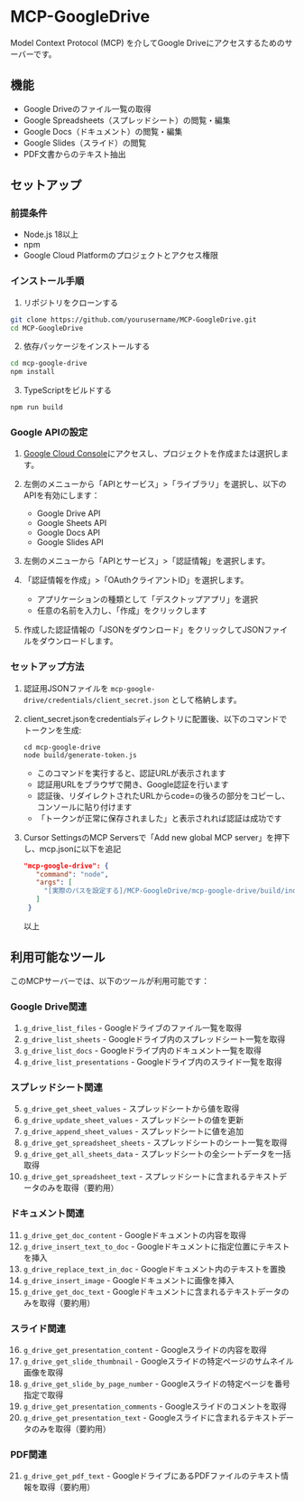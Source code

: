 # MCP-GoogleDrive

Model Context Protocol (MCP) を介してGoogle Driveにアクセスするためのサーバーです。

## 機能

- Google Driveのファイル一覧の取得
- Google Spreadsheets（スプレッドシート）の閲覧・編集
- Google Docs（ドキュメント）の閲覧・編集
- Google Slides（スライド）の閲覧
- PDF文書からのテキスト抽出

## セットアップ

### 前提条件

- Node.js 18以上
- npm
- Google Cloud Platformのプロジェクトとアクセス権限

### インストール手順

1. リポジトリをクローンする

```bash
git clone https://github.com/yourusername/MCP-GoogleDrive.git
cd MCP-GoogleDrive
```

2. 依存パッケージをインストールする

```bash
cd mcp-google-drive
npm install
```

3. TypeScriptをビルドする

```bash
npm run build
```

### Google APIの設定

1. [Google Cloud Console](https://console.cloud.google.com/)にアクセスし、プロジェクトを作成または選択します。

2. 左側のメニューから「APIとサービス」>「ライブラリ」を選択し、以下のAPIを有効にします：
   - Google Drive API
   - Google Sheets API
   - Google Docs API
   - Google Slides API

3. 左側のメニューから「APIとサービス」>「認証情報」を選択します。

4. 「認証情報を作成」>「OAuthクライアントID」を選択します。
   - アプリケーションの種類として「デスクトップアプリ」を選択
   - 任意の名前を入力し、「作成」をクリックします

5. 作成した認証情報の「JSONをダウンロード」をクリックしてJSONファイルをダウンロードします。

### セットアップ方法

1. 認証用JSONファイルを `mcp-google-drive/credentials/client_secret.json` として格納します。

2. client_secret.jsonをcredentialsディレクトリに配置後、以下のコマンドでトークンを生成:
   ```
   cd mcp-google-drive
   node build/generate-token.js
   ```
   - このコマンドを実行すると、認証URLが表示されます
   - 認証用URLをブラウザで開き、Google認証を行います
   - 認証後、リダイレクトされたURLからcode=の後ろの部分をコピーし、コンソールに貼り付けます
   - 「トークンが正常に保存されました」と表示されれば認証は成功です

3. Cursor SettingsのMCP Serversで「Add new global MCP server」を押下し、mcp.jsonに以下を追記
   ```json
   "mcp-google-drive": {
      "command": "node",
      "args": [
        "[実際のパスを設定する]/MCP-GoogleDrive/mcp-google-drive/build/index.js"
      ]
    }
   ```
   以上

## 利用可能なツール

このMCPサーバーでは、以下のツールが利用可能です：

### Google Drive関連

1. `g_drive_list_files` - Googleドライブのファイル一覧を取得
2. `g_drive_list_sheets` - Googleドライブ内のスプレッドシート一覧を取得
3. `g_drive_list_docs` - Googleドライブ内のドキュメント一覧を取得
4. `g_drive_list_presentations` - Googleドライブ内のスライド一覧を取得

### スプレッドシート関連

5. `g_drive_get_sheet_values` - スプレッドシートから値を取得
6. `g_drive_update_sheet_values` - スプレッドシートの値を更新
7. `g_drive_append_sheet_values` - スプレッドシートに値を追加
8. `g_drive_get_spreadsheet_sheets` - スプレッドシートのシート一覧を取得
9. `g_drive_get_all_sheets_data` - スプレッドシートの全シートデータを一括取得
10. `g_drive_get_spreadsheet_text` - スプレッドシートに含まれるテキストデータのみを取得（要約用）

### ドキュメント関連

11. `g_drive_get_doc_content` - Googleドキュメントの内容を取得
12. `g_drive_insert_text_to_doc` - Googleドキュメントに指定位置にテキストを挿入
13. `g_drive_replace_text_in_doc` - Googleドキュメント内のテキストを置換
14. `g_drive_insert_image` - Googleドキュメントに画像を挿入
15. `g_drive_get_doc_text` - Googleドキュメントに含まれるテキストデータのみを取得（要約用）

### スライド関連

16. `g_drive_get_presentation_content` - Googleスライドの内容を取得
17. `g_drive_get_slide_thumbnail` - Googleスライドの特定ページのサムネイル画像を取得
18. `g_drive_get_slide_by_page_number` - Googleスライドの特定ページを番号指定で取得
19. `g_drive_get_presentation_comments` - Googleスライドのコメントを取得
20. `g_drive_get_presentation_text` - Googleスライドに含まれるテキストデータのみを取得（要約用）

### PDF関連

21. `g_drive_get_pdf_text` - GoogleドライブにあるPDFファイルのテキスト情報を取得（要約用）

